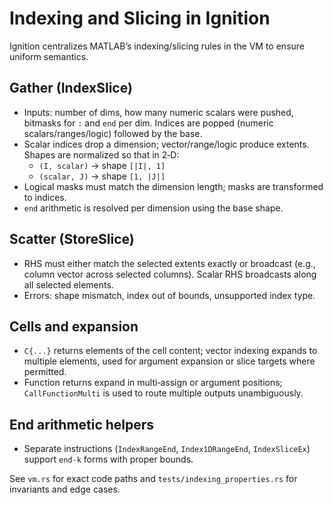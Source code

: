 # Indexing and Slicing in Ignition

Ignition centralizes MATLAB’s indexing/slicing rules in the VM to ensure uniform semantics.

## Gather (IndexSlice)
- Inputs: number of dims, how many numeric scalars were pushed, bitmasks for `:` and `end` per dim. Indices are popped (numeric scalars/ranges/logic) followed by the base.
- Scalar indices drop a dimension; vector/range/logic produce extents. Shapes are normalized so that in 2‑D:
  - `(I, scalar)` → shape `[|I|, 1]`
  - `(scalar, J)` → shape `[1, |J|]`
- Logical masks must match the dimension length; masks are transformed to indices.
- `end` arithmetic is resolved per dimension using the base shape.

## Scatter (StoreSlice)
- RHS must either match the selected extents exactly or broadcast (e.g., column vector across selected columns). Scalar RHS broadcasts along all selected elements.
- Errors: shape mismatch, index out of bounds, unsupported index type.

## Cells and expansion
- `C{...}` returns elements of the cell content; vector indexing expands to multiple elements, used for argument expansion or slice targets where permitted.
- Function returns expand in multi‑assign or argument positions; `CallFunctionMulti` is used to route multiple outputs unambiguously.

## End arithmetic helpers
- Separate instructions (`IndexRangeEnd`, `Index1DRangeEnd`, `IndexSliceEx`) support `end‑k` forms with proper bounds.

See `vm.rs` for exact code paths and `tests/indexing_properties.rs` for invariants and edge cases.
